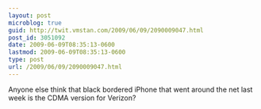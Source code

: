 ```yaml
---
layout: post
microblog: true
guid: http://twit.vmstan.com/2009/06/09/2090009047.html
post_id: 3051092
date: 2009-06-09T08:35:13-0600
lastmod: 2009-06-09T08:35:13-0600
type: post
url: /2009/06/09/2090009047.html
---
```

Anyone else think that black bordered iPhone that went around the net last week is the CDMA version for Verizon?
